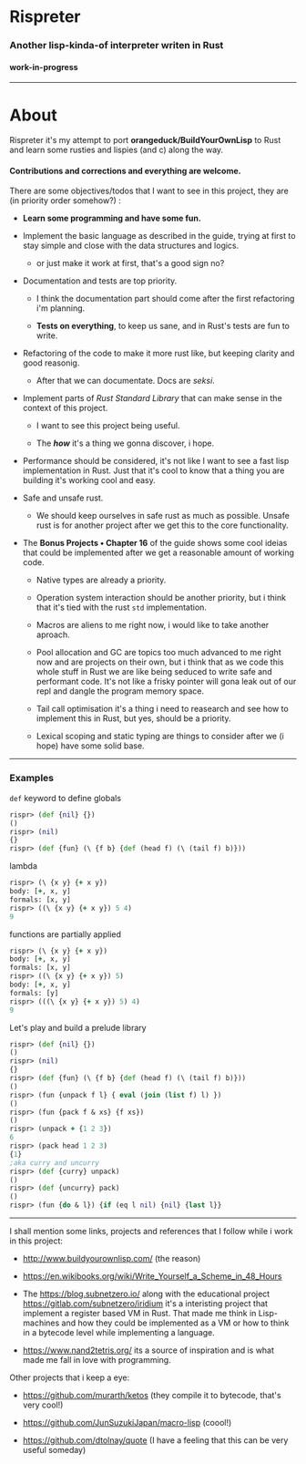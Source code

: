 # Rispreter
### Another lisp-kinda-of interpreter writen in Rust
#### work-in-progress

---
# About

Rispreter it's my attempt to port **orangeduck/BuildYourOwnLisp** to Rust and learn some rusties and lispies (and c) along the way.

#### **Contributions and corrections and everything are welcome.**

There are some objectives/todos that I want to see in this project, they are (in priority order somehow?) :

* **Learn some programming and have some fun.**

- Implement the basic language as described in the guide, trying at first to stay simple and close with the data structures and logics.

    - or just make it work at first, that's a good sign no?

- Documentation and tests are top priority.

    - I think the documentation part should come after the first refactoring i'm planning.

    - **Tests on everything**, to keep us sane, and in Rust's tests are fun to write.

- Refactoring of the code to make it more rust like, but keeping clarity and good reasonig.

    - After that we can documentate. Docs are *seksi*.

- Implement parts of *Rust Standard Library* that can make sense in the context of this project.

    - I want to see this project being useful.

    - The ***how*** it's a thing we gonna discover, i hope.

- Performance should be considered, it's not like I want to see a fast lisp implementation in Rust. Just that it's cool to know that a thing you are building it's working cool and easy.

- Safe and unsafe rust.

    - We should keep ourselves in safe rust as much as possible. Unsafe rust is for another project after we get this to the core functionality.

- The **Bonus Projects • Chapter 16** of the guide shows some cool ideias that could be implemented after we get a reasonable amount of working code.

    - Native types are already a priority.

    - Operation system interaction should be another priority, but i think that it's tied with the rust `std` implementation.

    - Macros are aliens to me right now, i would like to take another aproach.

    - Pool allocation and GC are topics too much advanced to me right now and are projects on their own, but i think that as we code this whole stuff in Rust we are like being seduced to write safe and performant code. It's not like a frisky pointer will gona leak out of our repl and dangle the program memory space.

    - Tail call optimisation it's a thing i need to reasearch and see how to implement this in Rust, but yes, should be a priority.

    - Lexical scoping and static typing are things to consider after we (i hope) have some solid base.

---
### Examples

`def` keyword to define globals
```clojure
rispr> (def {nil} {})
()
rispr> (nil)
{}
rispr> (def {fun} (\ {f b} {def (head f) (\ (tail f) b)}))
```
lambda
```clojure
rispr> (\ {x y} {+ x y})
body: [+, x, y]
formals: [x, y]
rispr> ((\ {x y} {+ x y}) 5 4)
9
```

functions are partially applied
```clojure
rispr> (\ {x y} {+ x y})
body: [+, x, y]
formals: [x, y]
rispr> ((\ {x y} {+ x y}) 5)
body: [+, x, y]
formals: [y]
rispr> (((\ {x y} {+ x y}) 5) 4)
9
```
Let's play and build a prelude library
```clojure
rispr> (def {nil} {})
()
rispr> (nil)
{}
rispr> (def {fun} (\ {f b} {def (head f) (\ (tail f) b)}))
()
rispr> (fun {unpack f l} { eval (join (list f) l) })
()
rispr> (fun {pack f & xs} {f xs})
()
rispr> (unpack + {1 2 3})
6
rispr> (pack head 1 2 3)
{1}
;aka curry and uncurry
rispr> (def {curry} unpack)
()
rispr> (def {uncurry} pack)
()
rispr> (fun {do & l}) {if (eq l nil) {nil} {last l}}
```
---

I shall mention some links, projects and references that I follow while i work in this project:

- http://www.buildyourownlisp.com/ (the reason)

- https://en.wikibooks.org/wiki/Write_Yourself_a_Scheme_in_48_Hours

- The https://blog.subnetzero.io/ along with the educational project https://gitlab.com/subnetzero/iridium it's a interisting project that implement a register based VM in Rust. That made me think in Lisp-machines and how they could be implemented as a VM or how to think in a bytecode level while implementing a language.

- https://www.nand2tetris.org/ its a source of inspiration and is what made me fall in love with programming.

Other projects that i keep a eye:

- https://github.com/murarth/ketos (they compile it to bytecode, that's very cool!)

- https://github.com/JunSuzukiJapan/macro-lisp (coool!)

- https://github.com/dtolnay/quote (I have a feeling that this can be very useful someday)
